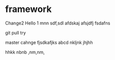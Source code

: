 # framework
Change2
Hello
1
mnn
sdf,sdl
afdskaj
afsjdfj
fsdafns


git pull try

master cahnge
fjsdkafjks
abcd
nkljnk
jhjhh

hhkk
nbnb
,nm,nm,

